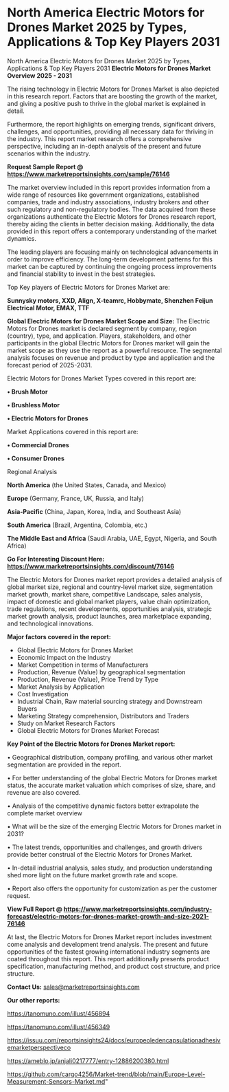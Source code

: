 # North America Electric Motors for Drones Market 2025 by Types, Applications & Top Key Players 2031
North America Electric Motors for Drones Market 2025 by Types, Applications & Top Key Players 2031
<Strong> Electric Motors for Drones Market Overview 2025 - 2031</strong>

The rising technology in Electric Motors for Drones Market is also depicted in this research report. Factors that are boosting the growth of the market, and giving a positive push to thrive in the global market is explained in detail.

Furthermore, the report highlights on emerging trends, significant drivers, challenges, and opportunities, providing all necessary data for thriving in the industry. This report market research offers a comprehensive perspective, including an in-depth analysis of the present and future scenarios within the industry.

<strong>Request Sample Report @ <a href=https://www.marketreportsinsights.com/sample/76146>https://www.marketreportsinsights.com/sample/76146</a></strong>

The market overview included in this report provides information from a wide range of resources like government organizations, established companies, trade and industry associations, industry brokers and other such regulatory and non-regulatory bodies. The data acquired from these organizations authenticate the Electric Motors for Drones research report, thereby aiding the clients in better decision making. Additionally, the data provided in this report offers a contemporary understanding of the market dynamics.

The leading players are focusing mainly on technological advancements in order to improve efficiency. The long-term development patterns for this market can be captured by continuing the ongoing process improvements and financial stability to invest in the best strategies.

Top Key players of Electric Motors for Drones Market are:

<strong>Sunnysky motors, XXD, Align, X-teamrc, Hobbymate, Shenzhen Feijun Electrical Motor, EMAX, TTF</strong>

<strong><b>Global Electric Motors for Drones Market Scope and Size:</b></strong>
The Electric Motors for Drones market is declared segment by company, region (country), type, and application. Players, stakeholders, and other participants in the global Electric Motors for Drones market will gain the market scope as they use the report as a powerful resource. The segmental analysis focuses on revenue and product by type and application and the forecast period of 2025-2031.

Electric Motors for Drones Market Types covered in this report are:

<strong>• Brush Motor

• Brushless Motor

• Electric Motors for Drones</strong>

Market Applications covered in this report are:

<strong>• Commercial Drones

• Consumer Drones</strong> 

Regional Analysis

<strong>North America</strong> (the United States, Canada, and Mexico)

<strong>Europe</strong> (Germany, France, UK, Russia, and Italy)

<strong>Asia-Pacific</strong> (China, Japan, Korea, India, and Southeast Asia)

<strong>South America</strong> (Brazil, Argentina, Colombia, etc.)

<strong>The Middle East and Africa</strong> (Saudi Arabia, UAE, Egypt, Nigeria, and South Africa)

<strong>Go For Interesting Discount Here: <a href=https://www.marketreportsinsights.com/discount/76146>https://www.marketreportsinsights.com/discount/76146</a></strong>

The Electric Motors for Drones market report provides a detailed analysis of global market size, regional and country-level market size, segmentation market growth, market share, competitive Landscape, sales analysis, impact of domestic and global market players, value chain optimization, trade regulations, recent developments, opportunities analysis, strategic market growth analysis, product launches, area marketplace expanding, and technological innovations.

<strong><b>Major factors covered in the report:</b></strong>
<ul>
  <li>Global Electric Motors for Drones Market </li>
  <li>Economic Impact on the Industry</li>
  <li>Market Competition in terms of Manufacturers</li>
  <li>Production, Revenue (Value) by geographical segmentation</li>
  <li>Production, Revenue (Value), Price Trend by Type</li>
  <li>Market Analysis by Application</li>
  <li>Cost Investigation</li>
  <li>Industrial Chain, Raw material sourcing strategy and Downstream Buyers</li>
  <li>Marketing Strategy comprehension, Distributors and Traders</li>
  <li>Study on Market Research Factors</li>
  <li>Global Electric Motors for Drones Market Forecast</li>
</ul>

<strong><b>Key Point of the Electric Motors for Drones Market report:</b></strong>

• Geographical distribution, company profiling, and various other market segmentation are provided in the report.

• For better understanding of the global Electric Motors for Drones market status, the accurate market valuation which comprises of size, share, and revenue are also covered.

• Analysis of the competitive dynamic factors better extrapolate the complete market overview

• What will be the size of the emerging Electric Motors for Drones market in 2031?

• The latest trends, opportunities and challenges, and growth drivers provide better construal of the Electric Motors for Drones Market.

• In-detail industrial analysis, sales study, and production understanding shed more light on the future market growth rate and scope.

• Report also offers the opportunity for customization as per the customer request.

<strong><b>View Full Report @ <a href=https://www.marketreportsinsights.com/industry-forecast/electric-motors-for-drones-market-growth-and-size-2021-76146>https://www.marketreportsinsights.com/industry-forecast/electric-motors-for-drones-market-growth-and-size-2021-76146</a></b></strong>


At last, the Electric Motors for Drones Market report includes investment come analysis and development trend analysis. The present and future opportunities of the fastest growing international industry segments are coated throughout this report. This report additionally presents product specification, manufacturing method, and product cost structure, and price structure.

<strong>Contact Us:</strong>
sales@marketreportsinsights.com

<strong>Our other reports:</strong>

<a href=https://tanomuno.com/illust/456894>https://tanomuno.com/illust/456894</a>

<a href=https://tanomuno.com/illust/456349>https://tanomuno.com/illust/456349</a>

<a href=https://issuu.com/reportsinsights24/docs/europeoledencapsulationadhesivemarketperspectiveco>https://issuu.com/reportsinsights24/docs/europeoledencapsulationadhesivemarketperspectiveco</a>

<a href=https://ameblo.jp/anjali0217777/entry-12886200380.html>https://ameblo.jp/anjali0217777/entry-12886200380.html</a>

<a href=https://github.com/cargo4256/Market-trend/blob/main/Europe-Level-Measurement-Sensors-Market.md>https://github.com/cargo4256/Market-trend/blob/main/Europe-Level-Measurement-Sensors-Market.md</a>"
